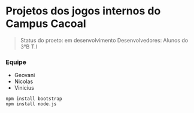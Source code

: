 # Projetos dos jogos internos do Campus Cacoal

>Status do proeto: em desenvolvimento
>Desenvolvedores: Alunos do 3°B T.I

### Equipe
* Geovani
* Nicolas
* Vinicius

```
npm install bootstrap
npm install node.js
```
